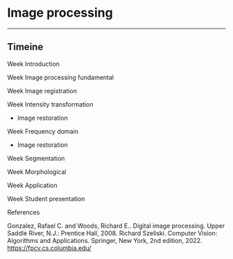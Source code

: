 # Image processing

---

## Timeine

Week Introduction

Week Image processing fundamental

Week Image registration

Week Intensity transformation
- Image restoration

Week Frequency domain
- Image restoration

Week Segmentation

Week Morphological

Week Application

Week Student presentation

References

Gonzalez, Rafael C. and Woods, Richard E.. Digital image processing. Upper Saddle River, N.J.: Prentice Hall, 2008. 
Richard Szeliski. Computer Vision: Algorithms and Applications. Springer, New York, 2nd edition, 2022.
https://fpcv.cs.columbia.edu/
